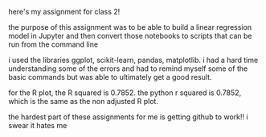 here's my assignment for class 2!


the purpose of this assignment was to be able to build a linear regression model in Jupyter and then convert those notebooks to scripts that can be run from the command line

i used the libraries ggplot, scikit-learn, pandas, matplotlib. i had a hard time understanding some of the errors and had to remind myself some of the basic commands but was able to ultimately get a good result.

for the R plot, the R squared is 0.7852. the python r squared is 0.7852, which is the same as the non adjusted R plot.

the hardest part of these assignments for me is getting github to work!! i swear it hates me

